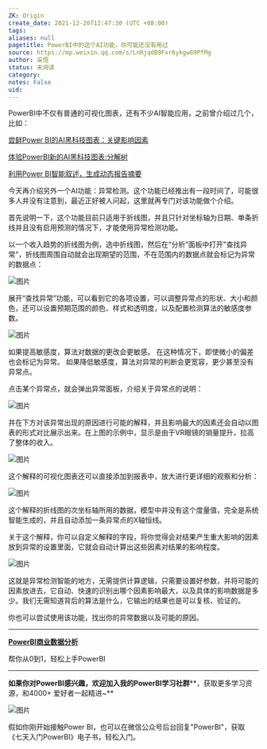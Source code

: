 ```yaml
---
ZK: Origin
create_date: 2021-12-26T12:47:30 (UTC +08:00)
tags: 
aliases: null
pagetitle: PowerBI中的这个AI功能，你可能还没有用过
source: https://mp.weixin.qq.com/s/LnRjqdB9Fvr6ykgw89PfMg
author: 采悟
status: 未阅读
category: 
notes: False
uid: 
---
```


PowerBI中不仅有普通的可视化图表，还有不少AI智能应用，之前曾介绍过几个，比如：

[尝鲜Power BI的AI黑科技图表：关键影响因素](http://mp.weixin.qq.com/s?__biz=MzA4MzQwMjY4MA==&mid=2484068371&idx=1&sn=497a7574a9d1a8a69d7d5e90f3ac6d64&chksm=8e0c4ac4b97bc3d2bbde4d08927abf4a1f25ae5dcf0c8cf01ed9e45b63a21fe1d3ad7db3b2f7&scene=21#wechat_redirect)  

[体验PowerBI新的AI黑科技图表:分解树](http://mp.weixin.qq.com/s?__biz=MzA4MzQwMjY4MA==&mid=2484070285&idx=1&sn=00ec89edc4e0157b6d60670ab4c232ef&chksm=8e0c4d5ab97bc44c1a8c22d6385a58e755331499a80def5ea6f7019181c29b120047b8f2fb8f&scene=21#wechat_redirect)  

[利用Power BI智能叙述，生成动态报告摘要](http://mp.weixin.qq.com/s?__biz=MzA4MzQwMjY4MA==&mid=2484073801&idx=1&sn=3a6dcd73ed52e77a4159612fe49af3e7&chksm=8e0c5f9eb97bd68889ce7e6ae0af81e62b7ed6b7ea7827deb5ca1ba097c14e4965889736baa4&scene=21#wechat_redirect)  

今天再介绍另外一个AI功能：异常检测。这个功能已经推出有一段时间了，可能很多人并没有注意到，最近正好被人问起，这里就再专门对该功能做个介绍。  

首先说明一下，这个功能目前只适用于折线图，并且只针对坐标轴为日期、单条折线并且没有启用预测的情况下，才能使用异常检测功能。

以一个收入趋势的折线图为例，选中折线图，然后在“分析”面板中打开"查找异常"，折线图周围自动就会出现期望的范围，不在范围内的数据点就会标记为异常的数据点：

![图片](https://mmbiz.qpic.cn/mmbiz_png/aHEbZtANQJPnlBZuYvQ2UKCxWJ81RPJKFy4yTcyq3KVhLRJ4ibib5y0lR4yd3wuYblniclV5uhQ2K6fOhjMFdkTfA/640?wx_fmt=png&wxfrom=5&wx_lazy=1&wx_co=1)

展开“查找异常”功能，可以看到它的各项设置，可以调整异常点的形状、大小和颜色，还可以设置预期范围的颜色、样式和透明度，以及配置检测算法的敏感度参数。  

![图片](https://mmbiz.qpic.cn/mmbiz_png/aHEbZtANQJPnlBZuYvQ2UKCxWJ81RPJKCq7MibNbfrfJNh0iazfWVtumEYNVghICscHA0aohc7RiasPng8KOInM6w/640?wx_fmt=png&wxfrom=5&wx_lazy=1&wx_co=1)

如果提高敏感度，算法对数据的更改会更敏感。 在这种情况下，即使微小的偏差也会标记为异常。 如果降低敏感度，算法对异常的判断会更宽容，更少甚至没有异常点。

点击某个异常点，就会弹出异常面板，介绍关于异常点的说明：

![图片](https://mmbiz.qpic.cn/mmbiz_png/aHEbZtANQJPnlBZuYvQ2UKCxWJ81RPJKxJfH1j8451LcjRiaGXHibvlqcVyc2XGleEgqM9TYicMf6lWWRLqTKZbLg/640?wx_fmt=png&wxfrom=5&wx_lazy=1&wx_co=1)

  
并在下方对该异常出现的原因进行可能的解释，并且影响最大的因素还会自动以图表的形式对比展示出来。在上图的示例中，显示是由于VR眼镜的销量提升，拉高了整体的收入。

![图片](https://mmbiz.qpic.cn/mmbiz_png/aHEbZtANQJPnlBZuYvQ2UKCxWJ81RPJKOkrBPnFLn71XiaGrqa52cPYzvjpYY52C1PKfVgWsMkTMsnrsafQgoog/640?wx_fmt=png&wxfrom=5&wx_lazy=1&wx_co=1)

这个解释的可视化图表还可以直接添加到报表中，放大进行更详细的观察和分析：

![图片](https://mmbiz.qpic.cn/mmbiz_png/aHEbZtANQJPnlBZuYvQ2UKCxWJ81RPJKaIxv5uspiaic9waY0fSR0rEEDzaEvibvgkJqZsWLvzqa0kQylqpWP7rnw/640?wx_fmt=png&wxfrom=5&wx_lazy=1&wx_co=1)

这个解释的折线图的次坐标轴所用的数据，模型中并没有这个度量值，完全是系统智能生成的，并且自动添加一条异常点的X轴恒线。

关于这个解释，你可以自定义解释的字段，将你觉得会对结果产生重大影响的因素放到异常的设置里面，它就会自动计算出这些因素对结果的影响程度。

![图片](https://mmbiz.qpic.cn/mmbiz_png/aHEbZtANQJPnlBZuYvQ2UKCxWJ81RPJKltibiaHJCz8OIOy9Xj7a8CxcDibuww1OuzZaYussrXg6CslA0LDwTDmZw/640?wx_fmt=png&wxfrom=5&wx_lazy=1&wx_co=1)

这就是异常检测智能的地方，无需提供计算逻辑，只需要设置好参数，并将可能的因素放进去，它自动、快速的识别出哪个因素影响最大，以及具体的影响数据是多少。我们无需知道背后的算法是什么，它输出的结果也是可以复核、验证的。

你也可以尝试使用该功能，找出你的异常数据以及可能的原因。

___

[**PowerBI商业数据分析**](http://mp.weixin.qq.com/s?__biz=MzA4MzQwMjY4MA==&mid=2484074987&idx=1&sn=5cf4ba4b683ee9136bb7a26f6e9bcf01&chksm=8e0c533cb97bda2add48a4576b9c1e230249a5a4160dd93cd677a37ea21d26fc9cc26fc4cb1c&scene=21#wechat_redirect)

帮你从0到1，轻松上手PowerBI

___

**如果你对PowerBI感兴趣，欢迎加入我的PowerBI学习社群****，获取更多学习资源，和4000+ 爱好者一起精进~**

![图片](https://mmbiz.qpic.cn/mmbiz_png/aHEbZtANQJMFLnwgdbghRHPLicKRaV70mVCZVq8Fhm46rkciaeOrLFJCv5f1omJxF8256YogHflkicEDM29aUMtaA/640?wx_fmt=png&wxfrom=5&wx_lazy=1&wx_co=1)

假如你刚开始接触Power BI，也可以在微信公众号后台回复"PowerBI"，获取《七天入门PowerBI》电子书，轻松入门。
